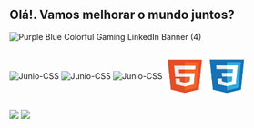 ## Olá!. Vamos melhorar o mundo juntos?

![Purple Blue Colorful Gaming LinkedIn Banner (4)](https://github.com/RodJunio/RodJunio/assets/90984407/222591e4-7488-45ec-8598-51b8b1135c9c)


  <div style="display: inline_block"><br>
  <img align="center" alt="Junio-CSS" height="60" width="70" src="https://cdn.jsdelivr.net/gh/devicons/devicon/icons/csharp/csharp-original.svg">
  <img align="center" alt="Junio-CSS" height="60" width="70" src="https://cdn.jsdelivr.net/gh/devicons/devicon/icons/dotnetcore/dotnetcore-original.svg"> 
  <img align="center" alt="Junio-CSS" height="60" width="70" src="https://img.icons8.com/color/512/microsoft-sql-server.png"> 
  <img align="center" alt="Junio-HTML" height="60" width="70" src="https://raw.githubusercontent.com/devicons/devicon/master/icons/html5/html5-original.svg">
  <img align="center" alt="Junio-CSS" height="60" width="70" src="https://raw.githubusercontent.com/devicons/devicon/master/icons/css3/css3-original.svg">
 

  
  
  
  </div>
  
  ##
  
  <a href = "mailto:devjuniorodrigues@gmail.com"><img src="https://img.shields.io/badge/Gmail-D14836?style=for-the-badge&logo=gmail&logoColor=white" target="_blank"></a>
  <a href="https://www.linkedin.com/in/junio-santos-rodrigues/" target="_blank"><img src="https://img.shields.io/badge/-LinkedIn-%230077B5?style=for-the-badge&logo=linkedin&logoColor=white" target="_blank"></a> 
